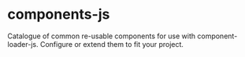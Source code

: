 # components-js
Catalogue of common re-usable components for use with component-loader-js. Configure or extend them to fit your project.
